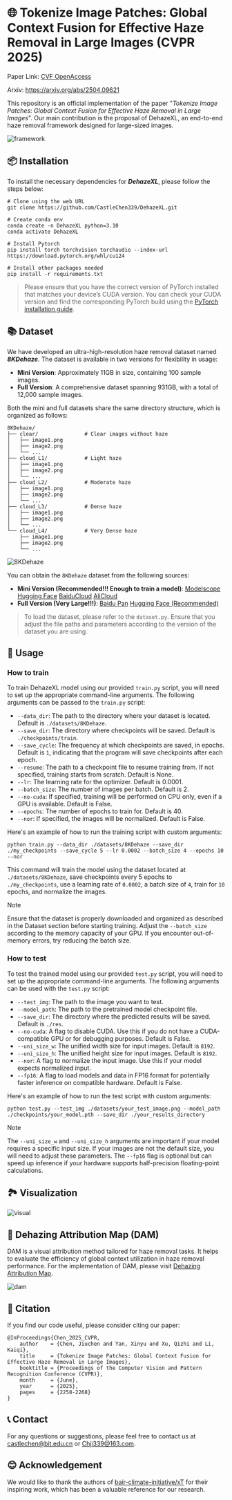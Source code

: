 # 🌐 Tokenize Image Patches: Global Context Fusion for Effective Haze Removal in Large Images (CVPR 2025)

Paper Link: [CVF OpenAccess]( https://openaccess.thecvf.com/content/CVPR2025/html/Chen_Tokenize_Image_Patches_Global_Context_Fusion_for_Effective_Haze_Removal_CVPR_2025_paper.html)

Arxiv: https://arxiv.org/abs/2504.09621


This repository is an official implementation of the paper "*Tokenize Image Patches: Global Context Fusion for Effective Haze Removal in Large Images*". Our main contribution is the proposal of DehazeXL,  an end-to-end haze removal framework designed for large-sized images.

![framework](./assets/framework.png)



## 📦 Installation

To install the necessary dependencies for ***DehazeXL***, please follow the steps below:

```
# Clone using the web URL
git clone https://github.com/CastleChen339/DehazeXL.git

# Create conda env
conda create -n DehazeXL python=3.10
conda activate DehazeXL

# Install Pytorch
pip install torch torchvision torchaudio --index-url https://download.pytorch.org/whl/cu124

# Install other packages needed
pip install -r requirements.txt
```

> Please ensure that you have the correct version of PyTorch installed that matches your device’s CUDA version. You can check your CUDA version and find the corresponding PyTorch build using the [PyTorch installation guide](https://pytorch.org/get-started/locally/).



## 📚 Dataset

We have developed an ultra-high-resolution haze removal dataset named ***8KDehaze***. The dataset is available in two versions for flexibility in usage:

- **Mini Version**: Approximately 11GB in size, containing 100 sample images.
- **Full Version**: A comprehensive dataset spanning 931GB, with a total of 12,000 sample images.

Both the mini and full datasets share the same directory structure, which is organized as follows:

```
8KDehaze/
├── clear/               # Clear images without haze
│   ├── image1.png
│   ├── image2.png
│   └── ...
├── cloud_L1/            # Light haze
│   ├── image1.png
│   ├── image2.png
│   └── ...
├── cloud_L2/            # Moderate haze
│   ├── image1.png
│   ├── image2.png
│   └── ...
├── cloud_L3/            # Dense haze
│   ├── image1.png
│   ├── image2.png
│   └── ...
└── cloud_L4/            # Very Dense haze
    ├── image1.png
    ├── image2.png
    └── ...
```

![8KDehaze](./assets/8KDehaze.png)

You can obtain the `8KDehaze` dataset from the following sources:

- **Mini Version (Recommended!!! Enough to train a model)**: [Modelscope](https://www.modelscope.cn/datasets/fengyanzi/8kdehaze_mini/) [Hugging Face](https://huggingface.co/datasets/fengyanzi/8KDehaze_mini)  [BaiduCloud](https://pan.baidu.com/s/1ZVipOYnTR-M_xG5FZNtZPQ?pwd=4321)  [AliCloud](https://www.alipan.com/s/7AVat72s4Sk)
- **Full Version (Very Large!!!)**: [Baidu Pan](https://pan.baidu.com/s/1-z7h-BLV7BxNg4Qp6Hi5uQ?pwd=4321) [Hugging Face (Recommended)](https://huggingface.co/datasets/CastleChen339/8KDehaze/tree/main)

> To load the dataset, please refer to the `dataset.py`. Ensure that you adjust the file paths and parameters according to the version of the dataset you are using.



## 🚀 Usage

### How to train


To train DehazeXL model using our provided `train.py` script, you will need to set up the appropriate command-line arguments. The following arguments can be passed to the `train.py` script:

- `--data_dir`: The path to the directory where your dataset is located. Default is `./datasets/8KDehaze`.
- `--save_dir`: The directory where checkpoints will be saved. Default is `./checkpoints/train`.
- `--save_cycle`: The frequency at which checkpoints are saved, in epochs. Default is `1`, indicating that the program will save checkpoints after each epoch.
- `--resume`: The path to a checkpoint file to resume training from. If not specified, training starts from scratch. Default is None.
- `--lr`: The learning rate for the optimizer. Default is 0.0001.
- `--batch_size`: The number of images per batch. Default is 2.
- `--no-cuda`: If specified, training will be performed on CPU only, even if a GPU is available. Default is False.
- `--epochs`: The number of epochs to train for. Default is 40.
- `--nor`: If specified, the images will be normalized. Default is False.

Here's an example of how to run the training script with custom arguments:

```
python train.py --data_dir ./datasets/8KDehaze --save_dir ./my_checkpoints --save_cycle 5 --lr 0.0002 --batch_size 4 --epochs 10 --nor
```

This command will train the model using the dataset located at `./datasets/8KDehaze`, save checkpoints every 5 epochs to `./my_checkpoints`, use a learning rate of `0.0002`, a batch size of `4`, train for `10` epochs, and normalize the images.

> [!NOTE]
>
> Ensure that the dataset is properly downloaded and organized as described in the Dataset section before starting training. Adjust the `--batch_size` according to the memory capacity of your GPU. If you encounter out-of-memory errors, try reducing the batch size.

### How to test

To test the trained model using our provided `test.py` script, you will need to set up the appropriate command-line arguments. The following arguments can be used with the `test.py` script:

- `--test_img`: The path to the image you want to test.
- `--model_path`: The path to the pretrained model checkpoint file.
- `--save_dir`: The directory where the predicted results will be saved. Default is `./res`.
- `--no-cuda`: A flag to disable CUDA. Use this if you do not have a CUDA-compatible GPU or for debugging purposes. Default is False.
- `--uni_size_w`: The unified width size for input images. Default is `8192`.
- `--uni_size_h`: The unified height size for input images. Default is `8192`.
- `--nor`: A flag to normalize the input image. Use this if your model expects normalized input.
- `--fp16`: A flag to load models and data in FP16 format for potentially faster inference on compatible hardware. Default is False.

Here's an example of how to run the test script with custom arguments:

```
python test.py --test_img ./datasets/your_test_image.png --model_path ./checkpoints/your_model.pth --save_dir ./your_results_directory
```

> [!NOTE]
>
> The `--uni_size_w` and `--uni_size_h` arguments are important if your model requires a specific input size. If your images are not the default size, you will need to adjust these parameters.
> The `--fp16` flag is optional but can speed up inference if your hardware supports half-precision floating-point calculations.



## 🏞️ Visualization

![visual](./assets/visual.png)



## 🌈 Dehazing Attribution Map (DAM)

DAM is a visual attribution method tailored for haze removal tasks. It helps to evaluate the efficiency of global context utilization in haze removal performance. For the implementation of DAM, please visit [Dehazing Attribution Map](https://github.com/fengyanzi/DehazingAttributionMap).

![dam](./assets/dam.png)

## 📖 Citation

If you find our code useful, please consider citing our paper:

```
@InProceedings{Chen_2025_CVPR,
    author    = {Chen, Jiuchen and Yan, Xinyu and Xu, Qizhi and Li, Kaiqi},
    title     = {Tokenize Image Patches: Global Context Fusion for Effective Haze Removal in Large Images},
    booktitle = {Proceedings of the Computer Vision and Pattern Recognition Conference (CVPR)},
    month     = {June},
    year      = {2025},
    pages     = {2258-2268}
}
```



## 📞 Contact

For any questions or suggestions, please feel free to contact us at castlechen@bit.edu.cn or Chji339@163.com.



## 😊 Acknowledgement

We would like to thank the authors of [bair-climate-initiative/xT](https://github.com/bair-climate-initiative/xT) for their inspiring work, which has been a valuable reference for our research.
